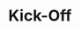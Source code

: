 <!--
title: ESI-far Workshop Kick-Off
description: Practical Matters
author: Ole Mussmann
version: 4.3.1
plugins: RevealMarkdown, RevealChalkboard, RevealHighlight, RevealMath.KaTeX, RevealMenu, RevealNotes, RevealSearch, RevealZoom
-->

<!-- .slide: data-state="blue_overlay yellow_flag yellow_strip purple_half_circle_bottom purple_blob right_e_top" data-background-video="./files/football_-_101791 (540p).mp4" data-background-video-loop data-background-video-muted="true" -->
<!-- https://pixabay.com/videos/football-soccer-kick-101791/ -->

# Kick-Off
